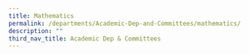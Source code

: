 ```yaml
---
title: Mathematics
permalink: /departments/Academic-Dep-and-Committees/mathematics/
description: ""
third_nav_title: Academic Dep & Committees
---
```


